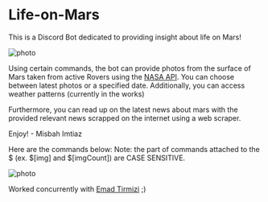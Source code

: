 # Life-on-Mars

This is a Discord Bot dedicated to providing insight about life on Mars!

![photo](https://cdn.discordapp.com/attachments/812182978640740393/868275318945890344/thumbnail.PNG)

Using certain commands, the bot can provide photos from the surface of Mars taken 
from active Rovers using the [NASA API](https://api.nasa.gov/). You can choose between latest photos or a 
specified date. Additionally, you can access weather patterns (currently in the works)

Furthermore, you can read up on the latest news about mars with the 
provided relevant news scrapped on the internet using a web scraper.

Enjoy! - Misbah Imtiaz

Here are the commands below:
Note: the part of commands attached to the $ (ex. $[img] and $[imgCount]) are CASE SENSITIVE.

![photo](https://cdn.discordapp.com/attachments/812182978640740393/883181549611278426/unknown.png)

Worked concurrently with [Emad Tirmizi](https://github.com/et75/StarGazer) ;)
